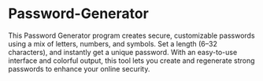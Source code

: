 # Password-Generator
 This Password Generator program creates secure, customizable passwords using a mix of letters, numbers, and symbols. Set a length (6–32 characters), and instantly get a unique password. With an easy-to-use interface and colorful output, this tool lets you create and regenerate strong passwords to enhance your online security.
